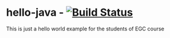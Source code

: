 # hello-java - [![Build Status](https://travis-ci.org/alexgs922/hello-java.svg?branch=master)](https://travis-ci.org/alexgs922/hello-java)
This is just a hello world example for the students of EGC course
